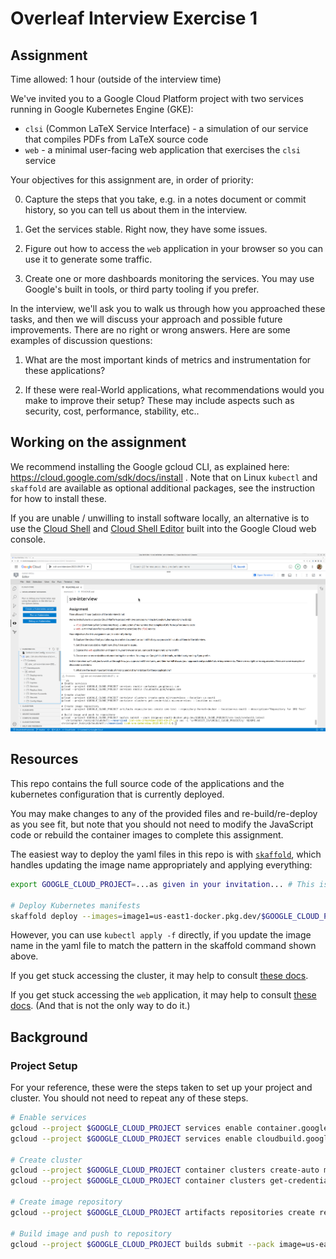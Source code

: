 # Overleaf Interview Exercise 1

## Assignment

Time allowed: 1 hour (outside of the interview time)

We've invited you to a Google Cloud Platform project with two services running in Google Kubernetes Engine (GKE):

- `clsi` (Common LaTeX Service Interface) - a simulation of our service that compiles PDFs from LaTeX source code
- `web` - a minimal user-facing web application that exercises the `clsi` service

Your objectives for this assignment are, in order of priority:

0. Capture the steps that you take, e.g. in a notes document or commit history, so you can tell us about them in the interview.

1. Get the services stable. Right now, they have some issues.

2. Figure out how to access the `web` application in your browser so you can use it to generate some traffic.

3. Create one or more dashboards monitoring the services. You may use Google's built in tools, or third party tooling if you prefer.

In the interview, we'll ask you to walk us through how you approached these tasks, and then we will discuss your approach and possible future improvements. There are no right or wrong answers. Here are some examples of discussion questions:

1. What are the most important kinds of metrics and instrumentation for these applications?

2. If these were real-World applications, what recommendations would you make to improve their setup? These may include aspects such as security, cost, performance, stability, etc..

## Working on the assignment

We recommend installing the Google gcloud CLI, as explained here: https://cloud.google.com/sdk/docs/install . Note that on Linux `kubectl` and `skaffold` are available as optional additional packages, see the instruction for how to install these.

If you are unable / unwilling to install software locally, an alternative is to use the [Cloud Shell](https://cloud.google.com/shell/) and [Cloud Shell Editor](https://ide.cloud.google.com/) built into the Google Cloud web console.

![The assignment in Cloud Shell Editor](cloudshell.png)

## Resources

This repo contains the full source code of the applications and the kubernetes configuration that is currently deployed.

You may make changes to any of the provided files and re-build/re-deploy as you see fit, but note that you should not need to modify the JavaScript code or rebuild the container images to complete this assignment.

The easiest way to deploy the yaml files in this repo is with [`skaffold`](https://skaffold.dev/), which handles updating the image name appropriately and applying everything: 
```sh
export GOOGLE_CLOUD_PROJECT=...as given in your invitation... # This is set by default in Cloud Shell

# Deploy Kubernetes manifests
skaffold deploy --images=image1=us-east1-docker.pkg.dev/$GOOGLE_CLOUD_PROJECT/repo1/image1
```

However, you can use `kubectl apply -f` directly, if you update the image name in the yaml file to match the pattern in the skaffold command shown above.

If you get stuck accessing the cluster, it may help to consult [these docs](https://cloud.google.com/kubernetes-engine/docs/how-to/cluster-access-for-kubectl).

If you get stuck accessing the `web` application, it may help to consult [these docs](https://cloud.google.com/kubernetes-engine/docs/how-to/external-svc-lb-rbs). (And that is not the only way to do it.)

## Background

### Project Setup

For your reference, these were the steps taken to set up your project and cluster. You should not need to repeat any of these steps.

```sh
# Enable services
gcloud --project $GOOGLE_CLOUD_PROJECT services enable container.googleapis.com
gcloud --project $GOOGLE_CLOUD_PROJECT services enable cloudbuild.googleapis.com

# Create cluster
gcloud --project $GOOGLE_CLOUD_PROJECT container clusters create-auto microservices --location us-east1 
gcloud --project $GOOGLE_CLOUD_PROJECT container clusters get-credentials microservices --location us-east1
 
# Create image repository
gcloud --project $GOOGLE_CLOUD_PROJECT artifacts repositories create repo1 --repository-format=docker --location=us-east1 --description="Repository for Exercise 1"

# Build image and push to repository
gcloud --project $GOOGLE_CLOUD_PROJECT builds submit --pack image=us-east1-docker.pkg.dev/$GOOGLE_CLOUD_PROJECT/repo1/image1:latest
```